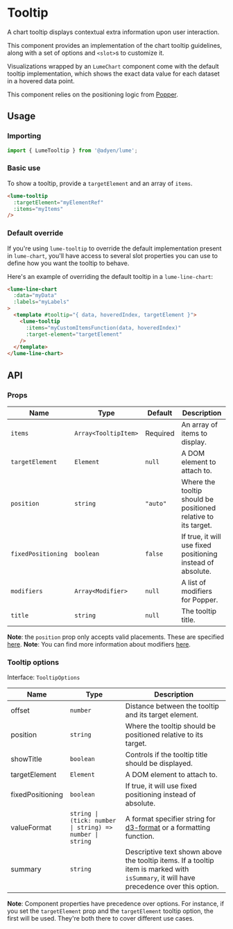 # Tooltip

A chart tooltip displays contextual extra information upon user interaction.

This component provides an implementation of the chart tooltip guidelines, along with a set of options and `<slot>`s to customize it.

Visualizations wrapped by an `LumeChart` component come with the default tooltip implementation, which shows the exact data value for each dataset in a hovered data point.

This component relies on the positioning logic from [Popper](https://popper.js.org/).

## Usage

### Importing

```ts
import { LumeTooltip } from '@adyen/lume';
```

### Basic use

To show a tooltip, provide a `targetElement` and an array of `items`.

```html
<lume-tooltip
  :targetElement="myElementRef"
  :items="myItems"
/>
```

### Default override

If you're using `lume-tooltip` to override the default implementation present in `lume-chart`, you'll have access to several slot properties you can use to define how you want the tooltip to behave.

Here's an example of overriding the default tooltip in a `lume-line-chart`:

```html
<lume-line-chart
  :data="myData"
  :labels="myLabels"
>
  <template #tooltip="{ data, hoveredIndex, targetElement }">
    <lume-tooltip
      :items="myCustomItemsFunction(data, hoveredIndex)"
      :target-element="targetElement"
    />
  </template>
</lume-line-chart>
```

## API

### Props

| Name               | Type                 | Default  | Description                                                    |
| ------------------ | -------------------- | -------- | -------------------------------------------------------------- |
| `items`            | `Array<TooltipItem>` | Required | An array of items to display.                                  |
| `targetElement`    | `Element`            | `null`   | A DOM element to attach to.                                    |
| `position`         | `string`             | `"auto"` | Where the tooltip should be positioned relative to its target. |
| `fixedPositioning` | `boolean`            | `false`  | If true, it will use fixed positioning instead of absolute.    |
| `modifiers`        | `Array<Modifier>`    | `null`   | A list of modifiers for Popper.                                |
| `title`            | `string`             | `null`   | The tooltip title.                                             |

**Note**: the `position` prop only accepts valid placements. These are specified [here](https://popper.js.org/docs/v2/constructors/#options).
**Note**: You can find more information about modifiers [here](https://popper.js.org/docs/v2/modifiers/).

### Tooltip options

Interface: `TooltipOptions`

| Name             | Type                                                     | Description                                                                                                                             |
| ---------------- | -------------------------------------------------------- | --------------------------------------------------------------------------------------------------------------------------------------- |
| offset           | `number`                                                 | Distance between the tooltip and its target element.                                                                                    |
| position         | `string`                                                 | Where the tooltip should be positioned relative to its target.                                                                          |
| showTitle        | `boolean`                                                | Controls if the tooltip title should be displayed.                                                                                      |
| targetElement    | `Element`                                                | A DOM element to attach to.                                                                                                             |
| fixedPositioning | `boolean`                                                | If true, it will use fixed positioning instead of absolute.                                                                             |
| valueFormat      | `string \| (tick: number \| string) => number \| string` | A format specifier string for [d3-format](https://github.com/d3/d3-format) or a formatting function.                                    |
| summary          | `string`                                                 | Descriptive text shown above the tooltip items. If a tooltip item is marked with `isSummary`, it will have precedence over this option. |

**Note**: Component properties have precedence over options. For instance, if you set the `targetElement` prop and the `targetElement` tooltip option, the first will be used. They're both there to cover different use cases.
